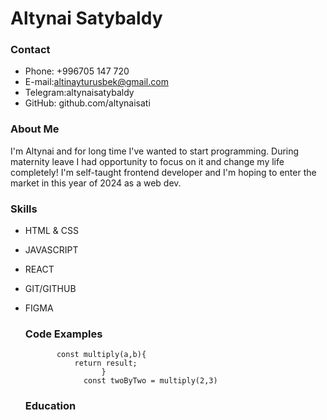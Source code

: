 # Altynai Satybaldy

### Contact
* Phone: +996705 147 720
* E-mail:altinayturusbek@gmail.com
* Telegram:altynaisatybaldy
* GitHub: github.com/altynaisati

### About Me

I'm Altynai and for long time I've wanted to start programming.
During maternity leave I had opportunity to focus on it and change my life completely!
I'm self-taught frontend developer and I'm hoping to enter the market in this year of 2024 as a web dev.

### Skills

* HTML & CSS
* JAVASCRIPT
* REACT
* GIT/GITHUB
* FIGMA

  ### Code Examples
             const multiply(a,b){
                 return result;
                       }
                   const twoByTwo = multiply(2,3)

  ### Education
  
